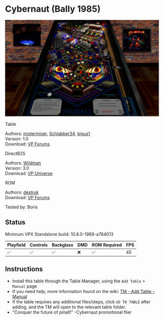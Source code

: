 ﻿# Cybernaut (Bally 1985)

![Table Preview](../../images/vpx-cybernaut.jpg)

Table

Authors: [mistermixer](https://www.vpforums.org/index.php?showuser=21898), [Schlabber34](https://vpuniverse.com/profile/11680-schlabber34/), [bigus1](https://www.vpforums.org/index.php?showuser=107629)  
Version: 1.0  
Download: [VP Forums](https://www.vpforums.org/index.php?app=downloads&showfile=18843)

DirectB2S

Authors: [Wildman](https://www.vpforums.org/index.php?showuser=277)  
Version: 3.0  
Download: [VP Universe](https://vpuniverse.com/files/file/2278-cybernautbally-1985/)

ROM

Authors: [destruk](https://www.vpforums.org/index.php?showuser=5)  
Download: [VP Forums](https://www.vpforums.org/index.php?app=downloads&showfile=206)

Tested by: Boris

## Status 

Minimum VPX Standalone build: 10.8.0-1989-a764013

| Playfield | Controls | Backglass | DMD | ROM Required | FPS | 
|-----------|----------|-----------|-----|--------------|-----|
| :white_check_mark: | :white_check_mark: | :white_check_mark: | :x: | :white_check_mark: | 45 |

## Instructions

- Install this table through the Table Manager, using the `Add Table` > `Manual` page
- If you need help, more information found on the wiki: [TM - Add Table - Manual](https://github.com/LegendsUnchained/vpx-standalone-alp4k/wiki/%5B04%5D-%F0%9F%A7%A1-TM-%E2%80%90-Other-Features#add-table---manual)
- If the table requires any additional files/steps, click `GO TO TABLE` after adding, and the TM will open to the relevant table folder.
- "Conquer the future of pinall!" -Cybernaut promotional flier

